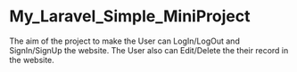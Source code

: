 # My_Laravel_Simple_MiniProject
The aim of the project to make the User can LogIn/LogOut and SignIn/SignUp the website. The User also can Edit/Delete the their record in the website.
